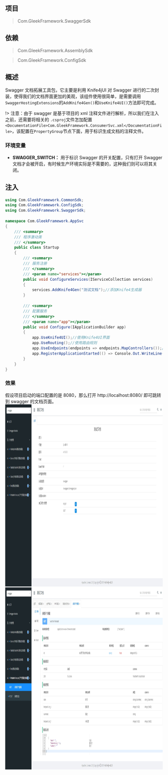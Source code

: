 ## 项目

> Com.GleekFramework.SwaggerSdk

## 依赖

> Com.GleekFramework.AssemblySdk

> Com.GleekFramework.ConfigSdk

## 概述

Swagger 文档拓展工具包，它主要是利用 Knife4jUI 对 Swagger 进行的二次封装，使得我们的文档界面更加的美观，该组件使用很简单，是需要调用`SwaggerHostingExtensions`的`AddKnife4Gen()`和`UseKnife4UI()`方法即可完成。

!> 注意：由于 swagger 是基于项目的 xml 注释文件进行解析，所以我们在注入之前，还需要将相关的 `.csproj`文件怎加配置`<DocumentationFile>Com.GleekFramework.ConsumerSvc.xml</DocumentationFile>`，该配置在`PropertyGroup`节点下面，用于标识生成文档的注释文件。

### 环境变量

- **SWAGGER_SWITCH：** 用于标识 Swagger 的开关配置，只有打开 Swagger 文档才会被开启，有时候生产环境实际是不需要的，这种我们则可以将其关闭。

## 注入

```C#
using Com.GleekFramework.CommonSdk;
using Com.GleekFramework.ConfigSdk;
using Com.GleekFramework.SwaggerSdk;

namespace Com.GleekFramework.AppSvc
{
    /// <summary>
    /// 程序激动类
    /// </summary>
    public class Startup
    {
        /// <summary>
        /// 服务注册
        /// </summary>
        /// <param name="services"></param>
        public void ConfigureServices(IServiceCollection services)
        {
            services.AddKnife4Gen("测试文档");//添加Knife4生成器
        }

        /// <summary>
        /// 配置服务
        /// </summary>
        /// <param name="app"></param>
        public void Configure(IApplicationBuilder app)
        {
            app.UseKnife4UI();//使用Knife4UI界面
            app.UseRouting();//使用路由规则
            app.UseEndpoints(endpoints => endpoints.MapControllers());//启用终结点配置
            app.RegisterApplicationStarted(() => Console.Out.WriteLine($"服务启动成功：{EnvironmentProvider.GetHost()}"));
        }
    }
}
```

### 效果

假设项目启动的端口配置的是 8080，那么打开 http://localhost:8080/ 即可跳转到 swagger 的文档页面。
<img src="images/swagger_ui.png" width="1920" height="580" alt="thanks" />
<img src="images/swagger_ui_details.png" width="1920" height="580" alt="thanks" />
